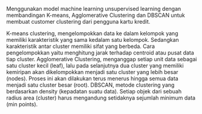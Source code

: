 Menggunakan model machine learning unsupervised learning dengan membandingan K-means, Agglomerative Clustering dan DBSCAN untuk membuat customer clustering dari pengguna kartu kredit. 

K-means clustering, mengelompokkan data ke dalam kelompok yang memiliki karakteristik yang sama kedalam satu kelompok. Sedangkan karakteristik antar cluster memiliki sifat yang berbeda. Cara pengelompokkan yaitu menghitung jarak terhadap centroid atau pusat data tiap cluster.
Agglomerative Clustering, menganggap setiap unit data sebagai satu cluster kecil (leaf), lalu pada selanjutnya dua cluster yang memiliki kemiripan akan dikelompokkan menjadi satu cluster yang lebih besar (nodes). Proses ini akan dilakukan terus menerus hingga semua data menjadi satu cluster besar (root).
DBSCAN, metode clustering yang berdasarkan density (kepadatan suatu data). Setiap objek dari sebuah radius area (cluster) harus mengandung setidaknya sejumlah minimum data (min points).
